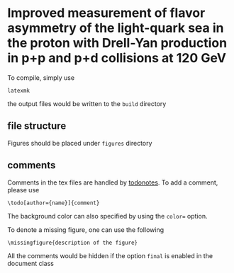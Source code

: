 # Improved measurement of flavor asymmetry of the light-quark sea in the proton with Drell-Yan production in p+p and p+d collisions at 120 GeV
To compile, simply use 

```
latexmk 
```

the output files would be written to the `build` directory


## file structure
Figures should be placed under `figures` directory

## comments
Comments in the tex files are handled by [todonotes](https://tug.ctan.org/macros/latex/contrib/todonotes/todonotes.pdf). To add a comment, please use

```
\todo[author={name}]{comment}
```

The background color can also specified by using the `color=` option.

To denote a missing figure, one can use the following 

```
\missingfigure{description of the figure}
```

All the comments would be hidden if the option `final` is enabled in the document class
